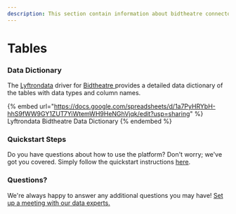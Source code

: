 ```yaml
---
description: This section contain information about bidtheatre connector tables information
---
```


# Tables

### Data Dictionary

The [Lyftrondata](https://www.lyftrondata.com/) driver for [Bidtheatre](https://www.lyftrondata.com/integration/bidtheatre/)[ ](https://www.lyftrondata.com/integration/bidtheatre/)provides a detailed data dictionary of the tables with data types and column names.

{% embed url="https://docs.google.com/spreadsheets/d/1a7PyHRYbH-hhS9fWW9GY1ZUT7YiWtemWH9HeNGhVjqk/edit?usp=sharing" %}
Lyftrondata Bidtheatre Data Dictionary
{% endembed %}

### Quickstart Steps

Do you have questions about how to use the platform? Don't worry; we've got you covered. Simply follow the quickstart instructions [here](../../../../quickstart-steps.md).

### Questions? <a href="#questions" id="questions"></a>

We're always happy to answer any additional questions you may have! [Set up a meeting with our data experts.](https://www.lyftrondata.com/book-a-meeting/)

